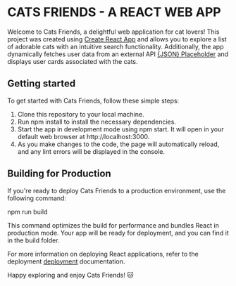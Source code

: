# CATS FRIENDS - A REACT WEB APP

Welcome to Cats Friends, a delightful web application for cat lovers! This project was created using [Create React App](https://github.com/facebook/create-react-app) and allows you to explore a list of adorable cats with an intuitive search functionality. Additionally, the app dynamically fetches user data from an external API [{JSON} Placeholder](jsonplaceholder.typicode.com) and displays user cards associated with the cats.



## Getting started

To get started with Cats Friends, follow these simple steps:

1. Clone this repository to your local machine.
2. Run npm install to install the necessary dependencies.
3. Start the app in development mode using npm start. It will open in your default web browser at http://localhost:3000.
4. As you make changes to the code, the page will automatically reload, and any lint errors will be displayed in the console.

## Building for Production

If you're ready to deploy Cats Friends to a production environment, use the following command:

npm run build


This command optimizes the build for performance and bundles React in production mode. Your app will be ready for deployment, and you can find it in the build folder.

For more information on deploying React applications, refer to the deployment  [deployment](https://facebook.github.io/create-react-app/docs/deployment) documentation.

Happy exploring and enjoy Cats Friends! 🐱